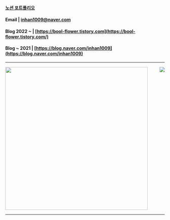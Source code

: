 


#### [노션 포트폴리오](https://insidious-snowstorm-64b.notion.site/2aaa46ac627f4550a8b6592e9ea5d722)
#### Email | inhan1009@naver.com
#### Blog 2022 ~ | [https://bool-flower.tistory.com](https://bool-flower.tistory.com/)
#### Blog ~ 2021 | [https://blog.naver.com/inhan1009](https://blog.naver.com/inhan1009)

---

<a href="https://github.com/inhwanK">
  
  <img align="right" src="https://github-readme-stats.vercel.app/api/top-langs/?username=inhwanK&layout=compact" />
  <img align="center" width="450px"src="https://github-readme-stats.vercel.app/api?username=inhwanK&show_icons=true" />
</a>

---
</article>


<!--

- 프로필 꾸미기 stat 등... -
https://github.com/anuraghazra/github-readme-stats

- 프로젝트 readme 참고 -
https://github.com/procompiler/developer-village


- icone 링크 -
https://simpleicons.org

- badge 링크 -
https://img.shields.io

- badge tag 예시 -
<img src="https://img.shields.io/badge/Java-000000?style=flat-square&logo=Java&logoColor=white"/></a>

- badge style 예시 -
?style=plastic&logo=appveyor
?style=flat&logo=appveyor
?style=flat-square&logo=appveyor
?style=for-the-badge&logo=appveyor

**inhwanK/inhwanK** is a ✨ _special_ ✨ repository because its `README.md` (this file) appears on your GitHub profile.

Here are some ideas to get you started:

- 🔭 I’m currently working on ...
- 🌱 I’m currently learning ...
- 👯 I’m looking to collaborate on ...
- 🤔 I’m looking for help with ...
- 💬 Ask me about ...
- 📫 How to reach me: ...
- 😄 Pronouns: ...
- ⚡ Fun fact: ...
-->

